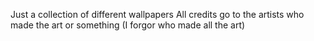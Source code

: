 Just a collection of different wallpapers
All credits go to the artists who made the art or something (I forgor who made all the art)
